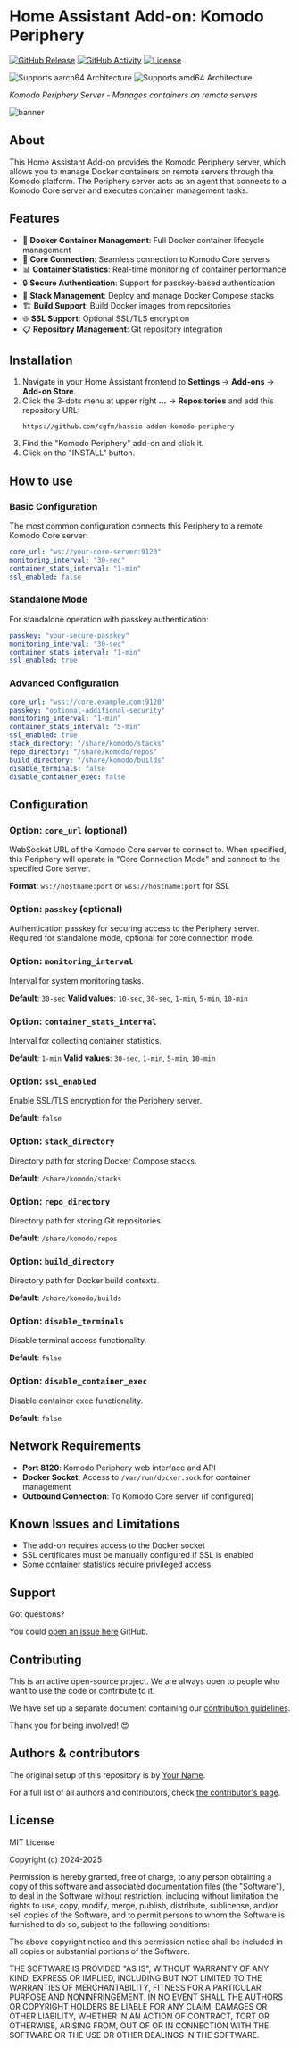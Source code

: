 # Home Assistant Add-on: Komodo Periphery

[![GitHub Release][releases-shield]][releases]
[![GitHub Activity][commits-shield]][commits]
[![License][license-shield]](LICENSE)

![Supports aarch64 Architecture][aarch64-shield]
![Supports amd64 Architecture][amd64-shield]

_Komodo Periphery Server - Manages containers on remote servers_

![banner][banner-image]

## About

This Home Assistant Add-on provides the Komodo Periphery server, which allows you to manage Docker containers on remote servers through the Komodo platform. The Periphery server acts as an agent that connects to a Komodo Core server and executes container management tasks.

## Features

- 🐳 **Docker Container Management**: Full Docker container lifecycle management
- 🔗 **Core Connection**: Seamless connection to Komodo Core servers
- 📊 **Container Statistics**: Real-time monitoring of container performance
- 🔒 **Secure Authentication**: Support for passkey-based authentication
- 📁 **Stack Management**: Deploy and manage Docker Compose stacks
- 🏗️ **Build Support**: Build Docker images from repositories
- 🌐 **SSL Support**: Optional SSL/TLS encryption
- 📋 **Repository Management**: Git repository integration

## Installation

1. Navigate in your Home Assistant frontend to **Settings** → **Add-ons** → **Add-on Store**.
2. Click the 3-dots menu at upper right **...** → **Repositories** and add this repository URL:
   ```
   https://github.com/cgfm/hassio-addon-komodo-periphery
   ```
3. Find the "Komodo Periphery" add-on and click it.
4. Click on the "INSTALL" button.

## How to use

### Basic Configuration

The most common configuration connects this Periphery to a remote Komodo Core server:

```yaml
core_url: "ws://your-core-server:9120"
monitoring_interval: "30-sec"
container_stats_interval: "1-min"
ssl_enabled: false
```

### Standalone Mode

For standalone operation with passkey authentication:

```yaml
passkey: "your-secure-passkey"
monitoring_interval: "30-sec"
container_stats_interval: "1-min"
ssl_enabled: true
```

### Advanced Configuration

```yaml
core_url: "wss://core.example.com:9120"
passkey: "optional-additional-security"
monitoring_interval: "1-min"
container_stats_interval: "5-min"
ssl_enabled: true
stack_directory: "/share/komodo/stacks"
repo_directory: "/share/komodo/repos"
build_directory: "/share/komodo/builds"
disable_terminals: false
disable_container_exec: false
```

## Configuration

### Option: `core_url` (optional)

WebSocket URL of the Komodo Core server to connect to. When specified, this Periphery will operate in "Core Connection Mode" and connect to the specified Core server.

**Format**: `ws://hostname:port` or `wss://hostname:port` for SSL

### Option: `passkey` (optional)

Authentication passkey for securing access to the Periphery server. Required for standalone mode, optional for core connection mode.

### Option: `monitoring_interval`

Interval for system monitoring tasks.

**Default**: `30-sec`
**Valid values**: `10-sec`, `30-sec`, `1-min`, `5-min`, `10-min`

### Option: `container_stats_interval`

Interval for collecting container statistics.

**Default**: `1-min`
**Valid values**: `30-sec`, `1-min`, `5-min`, `10-min`

### Option: `ssl_enabled`

Enable SSL/TLS encryption for the Periphery server.

**Default**: `false`

### Option: `stack_directory`

Directory path for storing Docker Compose stacks.

**Default**: `/share/komodo/stacks`

### Option: `repo_directory`

Directory path for storing Git repositories.

**Default**: `/share/komodo/repos`

### Option: `build_directory`

Directory path for Docker build contexts.

**Default**: `/share/komodo/builds`

### Option: `disable_terminals`

Disable terminal access functionality.

**Default**: `false`

### Option: `disable_container_exec`

Disable container exec functionality.

**Default**: `false`

## Network Requirements

- **Port 8120**: Komodo Periphery web interface and API
- **Docker Socket**: Access to `/var/run/docker.sock` for container management
- **Outbound Connection**: To Komodo Core server (if configured)

## Known Issues and Limitations

- The add-on requires access to the Docker socket
- SSL certificates must be manually configured if SSL is enabled
- Some container statistics require privileged access

## Support

Got questions?

You could [open an issue here][issue] GitHub.

## Contributing

This is an active open-source project. We are always open to people who want to
use the code or contribute to it.

We have set up a separate document containing our
[contribution guidelines](.github/CONTRIBUTING.md).

Thank you for being involved! :heart_eyes:

## Authors & contributors

The original setup of this repository is by [Your Name][author].

For a full list of all authors and contributors,
check [the contributor's page][contributors].

## License

MIT License

Copyright (c) 2024-2025

Permission is hereby granted, free of charge, to any person obtaining a copy
of this software and associated documentation files (the "Software"), to deal
in the Software without restriction, including without limitation the rights
to use, copy, modify, merge, publish, distribute, sublicense, and/or sell
copies of the Software, and to permit persons to whom the Software is
furnished to do so, subject to the following conditions:

The above copyright notice and this permission notice shall be included in all
copies or substantial portions of the Software.

THE SOFTWARE IS PROVIDED "AS IS", WITHOUT WARRANTY OF ANY KIND, EXPRESS OR
IMPLIED, INCLUDING BUT NOT LIMITED TO THE WARRANTIES OF MERCHANTABILITY,
FITNESS FOR A PARTICULAR PURPOSE AND NONINFRINGEMENT. IN NO EVENT SHALL THE
AUTHORS OR COPYRIGHT HOLDERS BE LIABLE FOR ANY CLAIM, DAMAGES OR OTHER
LIABILITY, WHETHER IN AN ACTION OF CONTRACT, TORT OR OTHERWISE, ARISING FROM,
OUT OF OR IN CONNECTION WITH THE SOFTWARE OR THE USE OR OTHER DEALINGS IN THE
SOFTWARE.

[aarch64-shield]: https://img.shields.io/badge/aarch64-yes-green.svg
[amd64-shield]: https://img.shields.io/badge/amd64-yes-green.svg
[banner-image]: https://raw.githubusercontent.com/cgfm/hassio-addon-komodo-periphery/main/images/banner.png
[commits-shield]: https://img.shields.io/github/commit-activity/y/cgfm/hassio-addon-komodo-periphery.svg
[commits]: https://github.com/cgfm/hassio-addon-komodo-periphery/commits/main
[contributors]: https://github.com/cgfm/hassio-addon-komodo-periphery/graphs/contributors
[author]: https://github.com/cgfm
[issue]: https://github.com/cgfm/hassio-addon-komodo-periphery/issues
[license-shield]: https://img.shields.io/github/license/cgfm/hassio-addon-komodo-periphery.svg
[releases-shield]: https://img.shields.io/github/release/cgfm/hassio-addon-komodo-periphery.svg
[releases]: https://github.com/cgfm/hassio-addon-komodo-periphery/releases
